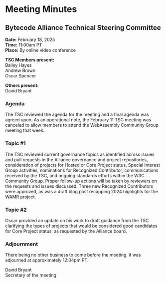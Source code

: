# Meeting Minutes
## Bytecode Alliance Technical Steering Committee
**Date:** February 18, 2025  
**Time:** 11:00am PT  
**Place:** By online video conference  

**TSC Members present:**  
Bailey Hayes  
Andrew Brown  
Oscar Spencer  

**Others present:**  
David Bryant  

### Agenda
The TSC reviewed the agenda for the meeting and a final agenda was agreed upon. As an operational note, the February 11 TSC meeting was canceled to allow members to attend the WebAssembly Community Group meeting that week.

### Topic #1
The TSC reviewed current governance topics as identified across issues and pull requests in the Alliance governance and project repositories, consideration of projects for Hosted or Core Project status, Special Interest Group activities, nominations for Recognized Contributor, communications received by the TSC, and ongoing standards efforts within the W3C Community Group. Proper follow-up actions will be taken by reviewers on the requests and issues discussed. Three new Recognized Contributors were approved, as was a draft blog post recapping 2024 highlights for the WAMR project.

### Topic #2
Oscar provided an update on his work to draft guidance from the TSC clarifying the types of projects that would be considered good candidates for Core Project status, as requested by the Alliance board.  

### Adjournment
There being no other business to come before the meeting, it was adjourned at approximately 12:04pm PT.

David Bryant  
Secretary of the meeting
